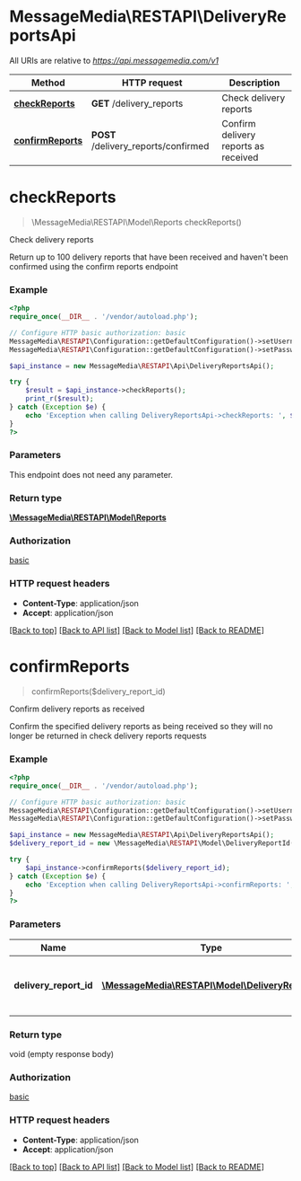 # MessageMedia\RESTAPI\DeliveryReportsApi

All URIs are relative to *https://api.messagemedia.com/v1*

Method | HTTP request | Description
------------- | ------------- | -------------
[**checkReports**](DeliveryReportsApi.md#checkReports) | **GET** /delivery_reports | Check delivery reports
[**confirmReports**](DeliveryReportsApi.md#confirmReports) | **POST** /delivery_reports/confirmed | Confirm delivery reports as received


# **checkReports**
> \MessageMedia\RESTAPI\Model\Reports checkReports()

Check delivery reports

Return up to 100 delivery reports that have been received and haven't  been confirmed using the confirm reports endpoint

### Example
```php
<?php
require_once(__DIR__ . '/vendor/autoload.php');

// Configure HTTP basic authorization: basic
MessageMedia\RESTAPI\Configuration::getDefaultConfiguration()->setUsername('YOUR_USERNAME');
MessageMedia\RESTAPI\Configuration::getDefaultConfiguration()->setPassword('YOUR_PASSWORD');

$api_instance = new MessageMedia\RESTAPI\Api\DeliveryReportsApi();

try {
    $result = $api_instance->checkReports();
    print_r($result);
} catch (Exception $e) {
    echo 'Exception when calling DeliveryReportsApi->checkReports: ', $e->getMessage(), PHP_EOL;
}
?>
```

### Parameters
This endpoint does not need any parameter.

### Return type

[**\MessageMedia\RESTAPI\Model\Reports**](../Model/Reports.md)

### Authorization

[basic](../../README.md#basic)

### HTTP request headers

 - **Content-Type**: application/json
 - **Accept**: application/json

[[Back to top]](#) [[Back to API list]](../../README.md#documentation-for-api-endpoints) [[Back to Model list]](../../README.md#documentation-for-models) [[Back to README]](../../README.md)

# **confirmReports**
> confirmReports($delivery_report_id)

Confirm delivery reports as received

Confirm the specified delivery reports as being received so they will no longer be returned in check delivery reports requests

### Example
```php
<?php
require_once(__DIR__ . '/vendor/autoload.php');

// Configure HTTP basic authorization: basic
MessageMedia\RESTAPI\Configuration::getDefaultConfiguration()->setUsername('YOUR_USERNAME');
MessageMedia\RESTAPI\Configuration::getDefaultConfiguration()->setPassword('YOUR_PASSWORD');

$api_instance = new MessageMedia\RESTAPI\Api\DeliveryReportsApi();
$delivery_report_id = new \MessageMedia\RESTAPI\Model\DeliveryReportId(); // \MessageMedia\RESTAPI\Model\DeliveryReportId | A list of delivery report IDs to mark as confirmed

try {
    $api_instance->confirmReports($delivery_report_id);
} catch (Exception $e) {
    echo 'Exception when calling DeliveryReportsApi->confirmReports: ', $e->getMessage(), PHP_EOL;
}
?>
```

### Parameters

Name | Type | Description  | Notes
------------- | ------------- | ------------- | -------------
 **delivery_report_id** | [**\MessageMedia\RESTAPI\Model\DeliveryReportId**](../Model/\MessageMedia\RESTAPI\Model\DeliveryReportId.md)| A list of delivery report IDs to mark as confirmed |

### Return type

void (empty response body)

### Authorization

[basic](../../README.md#basic)

### HTTP request headers

 - **Content-Type**: application/json
 - **Accept**: application/json

[[Back to top]](#) [[Back to API list]](../../README.md#documentation-for-api-endpoints) [[Back to Model list]](../../README.md#documentation-for-models) [[Back to README]](../../README.md)

